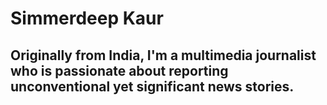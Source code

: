 # Simmerdeep Kaur
## Originally from India, I'm a multimedia journalist who is passionate about reporting unconventional yet significant news stories.

